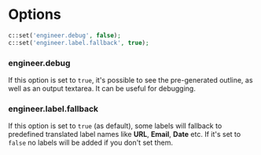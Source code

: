 # Options

```php
c::set('engineer.debug', false);
c::set('engineer.label.fallback', true);
```

### engineer.debug

If this option is set to `true`, it's possible to see the pre-generated outline, as well as an output textarea. It can be useful for debugging.

### engineer.label.fallback

If this option is set to `true` (as default), some labels will fallback to predefined translated label names like **URL**, **Email**, **Date** etc. If it's set to `false` no labels will be added if you don't set them.